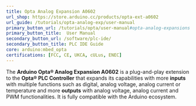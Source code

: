 ```yaml
---
title: Opta Analog Expansion A0602
url_shop: https://store.arduino.cc/products/opta-ext-a0602
url_guide: /tutorials/opta-analog-exp/user-manual
primary_button_url: /tutorials/opta/user-manual#opta-analog-expansions
primary_button_title:  User Manual
secondary_button_url: /software/plc-ide/
secondary_button_title: PLC IDE Guide
core: arduino:mbed_opta
certifications: [FCC, CE, UKCA, cULus, ENEC]
---
```


The **Arduino Opta® Analog Expansion A0602** is a plug-and-play extension to the **Opta® PLC Controller** that expands its capabilities with more **inputs** with multiple functions such as digital, analog voltage, analog current or temperature and more **outputs** with analog voltage, analog current and PWM functionalities. It is fully compatible with the Arduino ecosystem.